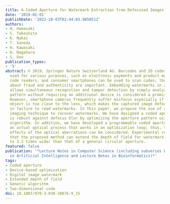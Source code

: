 ```yaml
---
title: A Coded Aperture for Watermark Extraction from Defocused Images
date: '2019-01-01'
publishDate: '2022-10-03T02:44:03.985051Z'
authors:
- H. Hamasaki
- S. Takeshita
- K. Nakai
- T. Sonoda
- H. Kawasaki
- H. Nagahara
- S. Ono
publication_types:
- '5'
abstract: © 2019, Springer Nature Switzerland AG. Barcodes and 2D codes are widely
  used for various purposes, such as electronic payments and product management. Special
  code readers, and consumer smartphones can be used to scan codes; thus concerns
  about fraud and authenticity are important. Embedding watermarks in 2D codes, which
  allows simultaneous recognition and tamper detection by simply analyzing the captured
  pattern without requiring an additional device is considered a promising solution.
  However, smartphone cameras frequently suffer misfocus especially if the target
  object is too close to the lens, which makes the captured image defocused and results
  in failure to read watermarks. In this paper, we propose the use of a coded aperture
  imaging technique to recover watermarks. We have designed a coded aperture that
  is robust against defocus blur by optimizing the aperture pattern using a genetic
  algorithm. In addition, we have developed a programmable coded aperture that includes
  an actual optical process that works in an optimization loop; thus, the complicated
  effects of the optical aberrations can be considered. Experimental results demonstrate
  that the proposed method can extend the depth of field for watermark extraction
  to 3.1 times wider than that of a general circular aperture.
featured: false
publication: '*Lecture Notes in Computer Science (including subseries Lecture Notes
  in Artificial Intelligence and Lecture Notes in Bioinformatics)*'
tags:
- Coded aperture
- Device-based optimization
- Digital image watermark
- Extended depth of field
- Genetic algorithm
- Two-dimensional code
doi: 10.1007/978-3-030-20876-9_15
---
```


